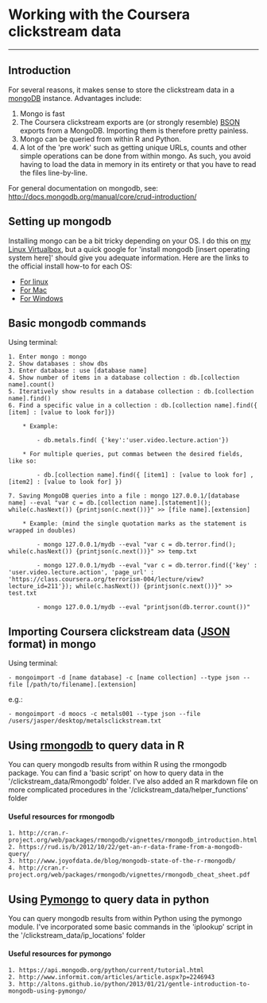 # Working with the Coursera clickstream data

---------

## Introduction

For several reasons, it makes sense to store the clickstream data in a [mongoDB](https://www.mongodb.org/) instance. Advantages include:

1. Mongo is fast
2. The Coursera clickstream exports are (or strongly resemble) [BSON](http://bsonspec.org/) exports from a MongoDB. Importing them is therefore pretty painless. 
3. Mongo can be queried from within R and Python.
4. A lot of the 'pre work' such as getting unique URLs, counts and other simple operations can be done from within mongo. As such, you avoid having to load the data in memory in its entirety or that you have to read the files line-by-line.

For general documentation on mongodb, see: http://docs.mongodb.org/manual/core/crud-introduction/

## Setting up mongodb

Installing mongo can be a bit tricky depending on your OS. I do this on [my Linux Virtualbox](https://github.com/JasperHG90/MOOCs/tree/master/workflow/Vagrant_box_MOOCs), but a quick google for 'install mongodb [insert operating system here]' should give you adequate information. Here are the links to the official install how-to for each OS:

- [For linux](http://docs.mongodb.org/manual/tutorial/install-mongodb-on-ubuntu/)
- [For Mac](http://docs.mongodb.org/manual/tutorial/install-mongodb-on-os-x/)
- [For Windows](http://docs.mongodb.org/manual/tutorial/install-mongodb-on-windows/)

## Basic mongodb commands

Using terminal:

	1. Enter mongo : mongo
	2. Show databases : show dbs
	3. Enter database : use [database name]
	4. Show number of items in a database collection : db.[collection name].count()
	5. Iteratively show results in a database collection : db.[collection name].find()
	6. Find a specific value in a collection : db.[collection name].find({ [item] : [value to look for]})

		* Example:

			- db.metals.find( {'key':'user.video.lecture.action'})

		* For multiple queries, put commas between the desired fields, like so:

			- db.[collection name].find({ [item1] : [value to look for] , [item2] : [value to look for] })

	7. Saving MongoDB queries into a file : mongo 127.0.0.1/[database name] --eval "var c = db.[collection name].[statement](); while(c.hasNext()) {printjson(c.next())}" >> [file name].[extension]

		* Example: (mind the single quotation marks as the statement is wrapped in doubles)

			- mongo 127.0.0.1/mydb --eval "var c = db.terror.find(); while(c.hasNext()) {printjson(c.next())}" >> temp.txt

			- mongo 127.0.0.1/mydb --eval "var c = db.terror.find({'key' : 'user.video.lecture.action', 'page_url' : 'https://class.coursera.org/terrorism-004/lecture/view?lecture_id=211'}); while(c.hasNext()) {printjson(c.next())}" >> test.txt

			- mongo 127.0.0.1/mydb --eval "printjson(db.terror.count())"

## Importing Coursera clickstream data ([JSON](http://json.org/) format) in mongo

Using terminal:

	- mongoimport -d [name database] -c [name collection] --type json --file [/path/to/filename].[extension]

e.g.:

	- mongoimport -d moocs -c metals001 --type json --file /users/jasper/desktop/metalsclickstream.txt

## Using [rmongodb](http://cran.r-project.org/web/packages/rmongodb/index.html) to query data in R

You can query mongodb results from within R using the rmongodb package. You can find a 'basic script' on how to query data in the '/clickstream_data/Rmongodb' folder. I've also added an R markdown file on more complicated procedures in the '/clickstream_data/helper_functions' folder

#### Useful resources for rmongodb

	1. http://cran.r-project.org/web/packages/rmongodb/vignettes/rmongodb_introduction.html
	2. https://rud.is/b/2012/10/22/get-an-r-data-frame-from-a-mongodb-query/
	3. http://www.joyofdata.de/blog/mongodb-state-of-the-r-rmongodb/
	4. http://cran.r-project.org/web/packages/rmongodb/vignettes/rmongodb_cheat_sheet.pdf

## Using [Pymongo](http://api.mongodb.org/python/current/) to query data in python

You can query mongodb results from within Python using the pymongo module. I've incorporated some basic commands in the 'iplookup' script in the '/clickstream_data/ip_locations' folder

#### Useful resources for pymongo

	1. https://api.mongodb.org/python/current/tutorial.html
	2. http://www.informit.com/articles/article.aspx?p=2246943
	3. http://altons.github.io/python/2013/01/21/gentle-introduction-to-mongodb-using-pymongo/



